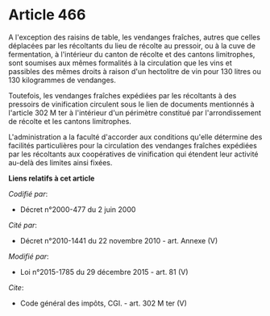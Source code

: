 # Article 466

A l'exception des raisins de table, les vendanges fraîches, autres que celles déplacées par les récoltants du lieu de récolte
au pressoir, ou à la cuve de fermentation, à l'intérieur du canton de récolte et des cantons limitrophes, sont soumises aux
mêmes formalités à la circulation que les vins et passibles des mêmes droits à raison d'un hectolitre de vin pour 130 litres
ou 130 kilogrammes de vendanges. 

Toutefois, les vendanges fraîches expédiées par les récoltants à des pressoirs de vinification circulent sous le lien de
documents mentionnés à l'article 302 M ter à l'intérieur d'un périmètre constitué par l'arrondissement de récolte et les
cantons limitrophes. 

L'administration a la faculté d'accorder aux conditions qu'elle détermine des facilités particulières pour la circulation des
vendanges fraîches expédiées par les récoltants aux coopératives de vinification qui étendent leur activité au-delà des
limites ainsi fixées.

**Liens relatifs à cet article**

_Codifié par_:

  - Décret n°2000-477 du 2 juin 2000

_Cité par_:

  - Décret n°2010-1441 du 22 novembre 2010 - art. Annexe (V)

_Modifié par_:

  - Loi n°2015-1785 du 29 décembre 2015 - art. 81 (V)

_Cite_:

  - Code général des impôts, CGI. - art. 302 M ter (V)
